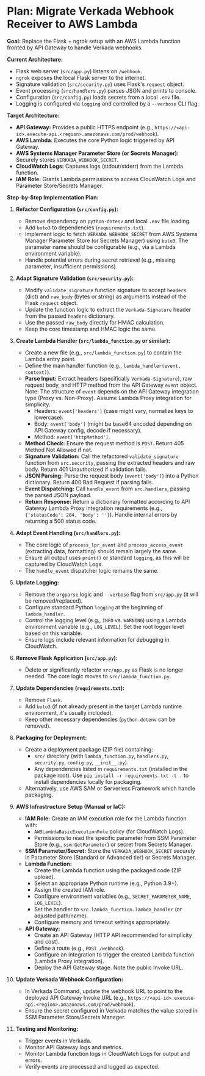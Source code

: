 # Plan: Migrate Verkada Webhook Receiver to AWS Lambda

**Goal:** Replace the Flask + ngrok setup with an AWS Lambda function fronted by API Gateway to handle Verkada webhooks.

**Current Architecture:**
*   Flask web server (`src/app.py`) listens on `/webhook`.
*   `ngrok` exposes the local Flask server to the internet.
*   Signature validation (`src/security.py`) uses Flask's `request` object.
*   Event processing (`src/handlers.py`) parses JSON and prints to console.
*   Configuration (`src/config.py`) loads secrets from a local `.env` file.
*   Logging is configured via `logging` and controlled by a `--verbose` CLI flag.

**Target Architecture:**
*   **API Gateway:** Provides a public HTTPS endpoint (e.g., `https://<api-id>.execute-api.<region>.amazonaws.com/prod/webhook`).
*   **AWS Lambda:** Executes the core Python logic triggered by API Gateway.
*   **AWS Systems Manager Parameter Store (or Secrets Manager):** Securely stores `VERKADA_WEBHOOK_SECRET`.
*   **CloudWatch Logs:** Captures logs (stdout/stderr) from the Lambda function.
*   **IAM Role:** Grants Lambda permissions to access CloudWatch Logs and Parameter Store/Secrets Manager.

**Step-by-Step Implementation Plan:**

1.  **Refactor Configuration (`src/config.py`):**
    *   Remove dependency on `python-dotenv` and local `.env` file loading.
    *   Add `boto3` to dependencies (`requirements.txt`).
    *   Implement logic to fetch `VERKADA_WEBHOOK_SECRET` from AWS Systems Manager Parameter Store (or Secrets Manager) using `boto3`. The parameter name should be configurable (e.g., via a Lambda environment variable).
    *   Handle potential errors during secret retrieval (e.g., missing parameter, insufficient permissions).

2.  **Adapt Signature Validation (`src/security.py`):**
    *   Modify `validate_signature` function signature to accept `headers` (dict) and `raw_body` (bytes or string) as arguments instead of the Flask `request` object.
    *   Update the function logic to extract the `Verkada-Signature` header from the passed `headers` dictionary.
    *   Use the passed `raw_body` directly for HMAC calculation.
    *   Keep the core timestamp and HMAC logic the same.

3.  **Create Lambda Handler (`src/lambda_function.py` or similar):**
    *   Create a new file (e.g., `src/lambda_function.py`) to contain the Lambda entry point.
    *   Define the main handler function (e.g., `lambda_handler(event, context)`).
    *   **Parse Input:** Extract headers (specifically `Verkada-Signature`), raw request body, and HTTP method from the API Gateway `event` object. Note: The structure of `event` depends on the API Gateway integration type (Proxy vs. Non-Proxy). Assume Lambda Proxy integration for simplicity.
        *   Headers: `event['headers']` (case might vary, normalize keys to lowercase).
        *   Body: `event['body']` (might be base64 encoded depending on API Gateway config, decode if necessary).
        *   Method: `event['httpMethod']`.
    *   **Method Check:** Ensure the request method is `POST`. Return 405 Method Not Allowed if not.
    *   **Signature Validation:** Call the refactored `validate_signature` function from `src.security`, passing the extracted headers and raw body. Return 401 Unauthorized if validation fails.
    *   **JSON Parsing:** Parse the request body (`event['body']`) into a Python dictionary. Return 400 Bad Request if parsing fails.
    *   **Event Dispatching:** Call `handle_event` from `src.handlers`, passing the parsed JSON payload.
    *   **Return Response:** Return a dictionary formatted according to API Gateway Lambda Proxy integration requirements (e.g., `{'statusCode': 204, 'body': ''}`). Handle internal errors by returning a 500 status code.

4.  **Adapt Event Handling (`src/handlers.py`):**
    *   The core logic of `process_lpr_event` and `process_access_event` (extracting data, formatting) should remain largely the same.
    *   Ensure all output uses `print()` or standard `logging`, as this will be captured by CloudWatch Logs.
    *   The `handle_event` dispatcher logic remains the same.

5.  **Update Logging:**
    *   Remove the `argparse` logic and `--verbose` flag from `src/app.py` (it will be removed/replaced).
    *   Configure standard Python `logging` at the beginning of `lambda_handler`.
    *   Control the logging level (e.g., `INFO` vs. `WARNING`) using a Lambda environment variable (e.g., `LOG_LEVEL`). Set the root logger level based on this variable.
    *   Ensure logs include relevant information for debugging in CloudWatch.

6.  **Remove Flask Application (`src/app.py`):**
    *   Delete or significantly refactor `src/app.py` as Flask is no longer needed. The core logic moves to `src/lambda_function.py`.

7.  **Update Dependencies (`requirements.txt`):**
    *   Remove `Flask`.
    *   Add `boto3` (if not already present in the target Lambda runtime environment, it's usually included).
    *   Keep other necessary dependencies (`python-dotenv` can be removed).

8.  **Packaging for Deployment:**
    *   Create a deployment package (ZIP file) containing:
        *   `src/` directory (with `lambda_function.py`, `handlers.py`, `security.py`, `config.py`, `__init__.py`).
        *   Any dependencies listed in `requirements.txt` (installed in the package root). Use `pip install -r requirements.txt -t .` to install dependencies locally for packaging.
    *   Alternatively, use AWS SAM or Serverless Framework which handle packaging.

9.  **AWS Infrastructure Setup (Manual or IaC):**
    *   **IAM Role:** Create an IAM execution role for the Lambda function with:
        *   `AWSLambdaBasicExecutionRole` policy (for CloudWatch Logs).
        *   Permissions to read the specific parameter from SSM Parameter Store (e.g., `ssm:GetParameter`) or secret from Secrets Manager.
    *   **SSM Parameter/Secret:** Store the `VERKADA_WEBHOOK_SECRET` securely in Parameter Store (Standard or Advanced tier) or Secrets Manager.
    *   **Lambda Function:**
        *   Create the Lambda function using the packaged code (ZIP upload).
        *   Select an appropriate Python runtime (e.g., Python 3.9+).
        *   Assign the created IAM role.
        *   Configure environment variables (e.g., `SECRET_PARAMETER_NAME`, `LOG_LEVEL`).
        *   Set the handler to `src.lambda_function.lambda_handler` (or adjusted path/name).
        *   Configure memory and timeout settings appropriately.
    *   **API Gateway:**
        *   Create an API Gateway (HTTP API recommended for simplicity and cost).
        *   Define a route (e.g., `POST /webhook`).
        *   Configure an integration to trigger the created Lambda function (Lambda Proxy integration).
        *   Deploy the API Gateway stage. Note the public Invoke URL.

10. **Update Verkada Webhook Configuration:**
    *   In Verkada Command, update the webhook URL to point to the deployed API Gateway Invoke URL (e.g., `https://<api-id>.execute-api.<region>.amazonaws.com/prod/webhook`).
    *   Ensure the secret configured in Verkada matches the value stored in SSM Parameter Store/Secrets Manager.

11. **Testing and Monitoring:**
    *   Trigger events in Verkada.
    *   Monitor API Gateway logs and metrics.
    *   Monitor Lambda function logs in CloudWatch Logs for output and errors.
    *   Verify events are processed and logged as expected.

